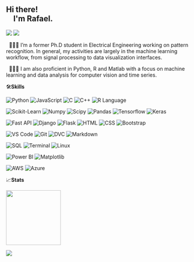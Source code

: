 <style>
td, th {
   border: none!important;
}
</style>

## Hi there!<br>&nbsp;&nbsp;&nbsp;&nbsp;I'm Rafael.
<a href="https://linkedin.com/in/rafaelgurgel"><img src="https://img.shields.io/badge/-rafaelgurgel-0077B5?style=flat&logo=Linkedin&logoColor=white"/></a> <a href="mailto:rurgel@rurgel.io"><img src="https://img.shields.io/badge/-rurgel@rurgel.io-D14838?style=flat&logo=Gmail&logoColor=white"/></a>

&nbsp;&nbsp;🧑🏻‍🔬 I’m a former Ph.D student in Electrical Engineering working on pattern recognition. In general, my activities are largely in the machine learning workflow, from signal processing to data visualization interfaces.

&nbsp;&nbsp;👨🏻‍💻 I am also proficient in Python, R and Matlab with a focus on machine learning and data analysis for computer vision and time series.

🛠**Skills**

![Python](https://img.shields.io/badge/-Python-05122A?style=flat&logo=python)&nbsp;![JavaScript](https://img.shields.io/badge/-JavaScript-05122A?style=flat&logo=javascript)&nbsp;![C](https://img.shields.io/badge/-C-05122A?style=flat&logo=C&logoColor=A8B9CC)&nbsp;![C++](https://img.shields.io/badge/-C++-05122A?style=flat&logo=C%2B%2B&logoColor=00599C)&nbsp;![R Language](https://img.shields.io/badge/-R-05122A?style=flat&logo=R&logoColor=276DC3)

![Scikit-Learn](https://img.shields.io/badge/-Scikit&minus;Learn-05122A?style=flat&logo=scikit-learn)&nbsp;![Numpy](https://img.shields.io/badge/-Numpy-05122A?style=flat&logo=numpy)&nbsp;![Scipy](https://img.shields.io/badge/-Scipy-05122A?style=flat&logo=scipy)&nbsp;![Pandas](https://img.shields.io/badge/-Pandas-05122A?style=flat&logo=pandas)&nbsp;![Tensorflow](https://img.shields.io/badge/-Tensorflow-05122A?style=flat&logo=tensorflow)&nbsp;![Keras](https://img.shields.io/badge/-Keras-05122A?style=flat&logo=keras&logoColor=D00000)


![Fast API](https://img.shields.io/badge/-Fast&nbsp;API-05122A?style=flat&logo=fastapi)&nbsp;![Django](https://img.shields.io/badge/-Django-05122A?style=flat&logo=django)&nbsp;![Flask](https://img.shields.io/badge/-Flask-05122A?style=flat&logo=flask)&nbsp;![HTML](https://img.shields.io/badge/-HTML-05122A?style=flat&logo=HTML5)&nbsp;![CSS](https://img.shields.io/badge/-CSS-05122A?style=flat&logo=CSS3&logoColor=1572B6)&nbsp;![Bootstrap](https://img.shields.io/badge/-Bootstrap-05122A?style=flat&logo=bootstrap&logoColor=563D7C)

![VS Code](https://img.shields.io/badge/-Visual%20Studio%20Code-05122A?style=flat&logo=visual-studio-code&logoColor=007ACC)&nbsp;![Git](https://img.shields.io/badge/-Git-05122A?style=flat&logo=git)&nbsp;![DVC](https://img.shields.io/badge/-DVC-05122A?style=flat&logo=DVC&logoColor=13ADC7)&nbsp;![Markdown](https://img.shields.io/badge/-Markdown-05122A?style=flat&logo=markdown)

![SQL](https://img.shields.io/badge/-SQL-05122A?style=flat&logo=mysql)&nbsp;![Terminal](https://img.shields.io/badge/-Bash-05122A?style=flat&logo=windowsterminal)&nbsp;![Linux](https://img.shields.io/badge/-Linux-05122A?style=flat&logo=linux)

![Power BI](https://img.shields.io/badge/-Power&nbsp;BI-05122A?style=flat&logo=powerbi)&nbsp;![Matplotlib](https://img.shields.io/badge/-Matplotlib-05122A?style=flat&logo=python)

![AWS](https://img.shields.io/badge/-AWS-05122A?style=flat&logo=amazon-aws)&nbsp;![Azure](https://img.shields.io/badge/-Azure-05122A?style=flat&logo=microsoftazure&logoColor=0078D4)

📈**Stats**

<img height="150em" src="https://github-readme-stats-eight-theta.vercel.app/api?username=rurgel&show_icons=true&theme=algolia&include_all_commits=true&count_private=true"/>

<a href="https://github.com/rurgel"><img src="https://hits.seeyoufarm.com/api/count/incr/badge.svg?url=https%3A%2F%2Fgithub.com%2Frurgel&count_bg=%231180d5&title_bg=%23555555&title=Profile&nbsp;Views&edge_flat=false"/></a>